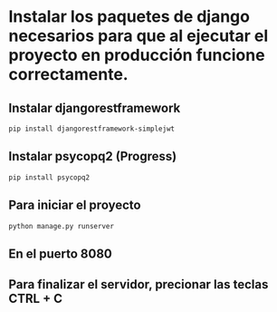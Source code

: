 # Instalar los paquetes de django necesarios para que al ejecutar el proyecto en producción funcione correctamente.

## Instalar djangorestframework

```
pip install djangorestframework-simplejwt
```

## Instalar psycopq2 (Progress)

```
pip install psycopq2
```


## Para iniciar el proyecto
```
python manage.py runserver
```

## En el puerto 8080

## Para finalizar el servidor, precionar las teclas CTRL + C